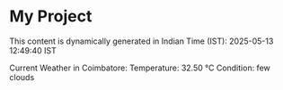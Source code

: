 # My Project

This content is dynamically generated in Indian Time (IST): 2025-05-13 12:49:40 IST


Current Weather in Coimbatore:
Temperature: 32.50 °C
Condition: few clouds
